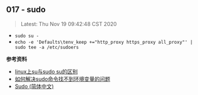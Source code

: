 ## 017 - sudo

> Latest: Thu Nov 19 09:42:48 CST 2020

* `sudo su -`
* `echo -e 'Defaults\tenv_keep +="http_proxy https_proxy all_proxy"' | sudo tee -a /etc/sudoers`


**参考资料**

* [linux上su与sudo su的区别](https://blog.csdn.net/kmust20093211/article/details/43565391)
* [如何解决sudo命令找不到环境变量的问题](http://ghoulich.xninja.org/2017/05/09/how-to-find-env-variables-when-exec-sudo-commands/)
* [Sudo (简体中文)](https://wiki.archlinux.org/title/Sudo_(%E7%AE%80%E4%BD%93%E4%B8%AD%E6%96%87))
